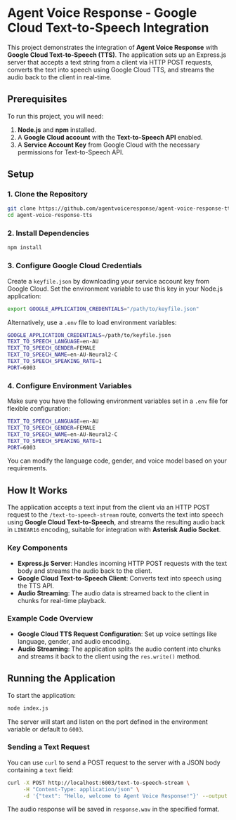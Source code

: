 # Agent Voice Response - Google Cloud Text-to-Speech Integration

This project demonstrates the integration of **Agent Voice Response** with **Google Cloud Text-to-Speech (TTS)**. The application sets up an Express.js server that accepts a text string from a client via HTTP POST requests, converts the text into speech using Google Cloud TTS, and streams the audio back to the client in real-time.

## Prerequisites

To run this project, you will need:

1. **Node.js** and **npm** installed.
2. A **Google Cloud account** with the **Text-to-Speech API** enabled.
3. A **Service Account Key** from Google Cloud with the necessary permissions for Text-to-Speech API.

## Setup

### 1. Clone the Repository

```bash
git clone https://github.com/agentvoiceresponse/agent-voice-response-tts.git
cd agent-voice-response-tts
```

### 2. Install Dependencies

```bash
npm install
```

### 3. Configure Google Cloud Credentials

Create a `keyfile.json` by downloading your service account key from Google Cloud. Set the environment variable to use this key in your Node.js application:

```bash
export GOOGLE_APPLICATION_CREDENTIALS="/path/to/keyfile.json"
```

Alternatively, use a `.env` file to load environment variables:

```bash
GOOGLE_APPLICATION_CREDENTIALS=/path/to/keyfile.json
TEXT_TO_SPEECH_LANGUAGE=en-AU
TEXT_TO_SPEECH_GENDER=FEMALE
TEXT_TO_SPEECH_NAME=en-AU-Neural2-C
TEXT_TO_SPEECH_SPEAKING_RATE=1
PORT=6003
```

### 4. Configure Environment Variables

Make sure you have the following environment variables set in a `.env` file for flexible configuration:

```bash
TEXT_TO_SPEECH_LANGUAGE=en-AU
TEXT_TO_SPEECH_GENDER=FEMALE
TEXT_TO_SPEECH_NAME=en-AU-Neural2-C
TEXT_TO_SPEECH_SPEAKING_RATE=1
PORT=6003
```

You can modify the language code, gender, and voice model based on your requirements.

## How It Works

The application accepts a text input from the client via an HTTP POST request to the `/text-to-speech-stream` route, converts the text into speech using **Google Cloud Text-to-Speech**, and streams the resulting audio back in `LINEAR16` encoding, suitable for integration with **Asterisk Audio Socket**.

### Key Components

- **Express.js Server**: Handles incoming HTTP POST requests with the text body and streams the audio back to the client.
- **Google Cloud Text-to-Speech Client**: Converts text into speech using the TTS API.
- **Audio Streaming**: The audio data is streamed back to the client in chunks for real-time playback.

### Example Code Overview

- **Google Cloud TTS Request Configuration**: Set up voice settings like language, gender, and audio encoding.
- **Audio Streaming**: The application splits the audio content into chunks and streams it back to the client using the `res.write()` method.

## Running the Application

To start the application:

```bash
node index.js
```

The server will start and listen on the port defined in the environment variable or default to `6003`.

### Sending a Text Request

You can use `curl` to send a POST request to the server with a JSON body containing a `text` field:

```bash
curl -X POST http://localhost:6003/text-to-speech-stream \
     -H "Content-Type: application/json" \
     -d '{"text": "Hello, welcome to Agent Voice Response!"}' --output response.wav
```

The audio response will be saved in `response.wav` in the specified format.